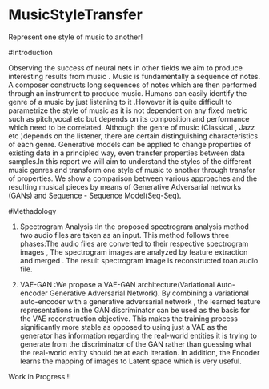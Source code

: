 # MusicStyleTransfer

Represent one style of music to another!

#Introduction

Observing the success of neural nets in other fields we aim to produce interesting results from music . Music is fundamentally a sequence of notes. A composer
constructs long sequences of notes which are then performed through an instrument to produce music. Humans can easily identify the genre of a music by just
listening to it .However it is quite difficult to parametrize the style of music as it is not dependent on any fixed metric such as pitch,vocal etc but depends on its composition and performance which need to be correlated. Although the genre of music (Classical , Jazz etc  )depends on the listener, there are certain distinguishing characteristics of each genre. Generative models can be applied to change properties of existing data in a principled way, even transfer properties between data samples.In this report we will aim to understand the styles of the different music genres and transform one style of music to another through transfer of properties. We show a comparison between various approaches and the resulting musical pieces by means of Generative Adversarial networks (GANs) and Sequence - Sequence Model(Seq-Seq).

#Methadology

1) Spectrogram Analysis :In the proposed spectrogram analysis method two audio files are taken as an input. This method follows three phases:The audio files are converted to their respective spectrogram images , The spectrogram images are analyzed by feature extraction and merged . The result spectrogram image is reconstructed toan audio file.

2) VAE-GAN :We propose a VAE-GAN architecture(Variational Auto-encoder Generative Adversarial Network). By combining a variational auto-encoder with a generative
adversarial network , the learned feature representations in the GAN discriminator can be used as the basis for the VAE reconstruction objective. This makes the training process significantly more stable as opposed to using just a VAE as the generator has information regarding the real-world entities it is trying to generate from the discriminator of the GAN rather than guessing what the real-world entity should be at each iteration. In addition, the Encoder learns the mapping of images to Latent space which is very useful.

Work in Progress !!
 

